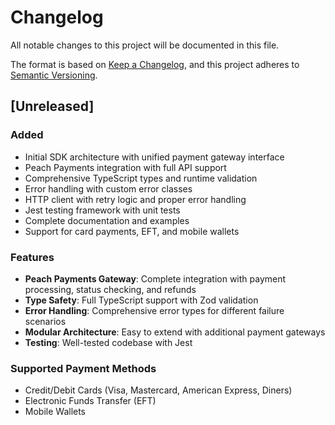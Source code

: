 # Changelog

All notable changes to this project will be documented in this file.

The format is based on [Keep a Changelog](https://keepachangelog.com/en/1.0.0/),
and this project adheres to [Semantic Versioning](https://semver.org/spec/v2.0.0.html).

## [Unreleased]

### Added
- Initial SDK architecture with unified payment gateway interface
- Peach Payments integration with full API support
- Comprehensive TypeScript types and runtime validation
- Error handling with custom error classes
- HTTP client with retry logic and proper error handling
- Jest testing framework with unit tests
- Complete documentation and examples
- Support for card payments, EFT, and mobile wallets

### Features
- **Peach Payments Gateway**: Complete integration with payment processing, status checking, and refunds
- **Type Safety**: Full TypeScript support with Zod validation
- **Error Handling**: Comprehensive error types for different failure scenarios
- **Modular Architecture**: Easy to extend with additional payment gateways
- **Testing**: Well-tested codebase with Jest

### Supported Payment Methods
- Credit/Debit Cards (Visa, Mastercard, American Express, Diners)
- Electronic Funds Transfer (EFT)
- Mobile Wallets

